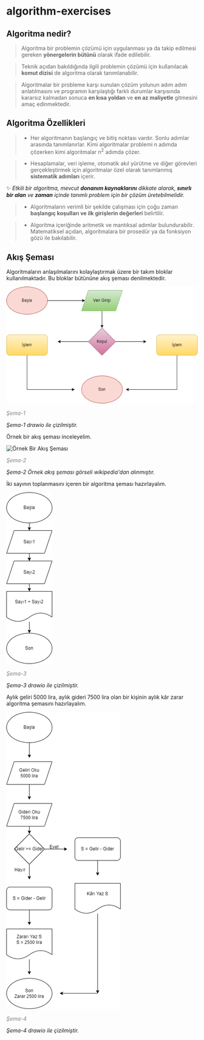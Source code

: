 # algorithm-exercises

## Algoritma nedir?

> Algoritma bir problemin çözümü için uygulanması ya da takip edilmesi gereken **yönergelerin bütünü** olarak ifade edilebilir.

> Teknik açıdan bakıldığında ilgili problemin çözümü için kullanılacak **komut dizisi** de algoritma olarak tanımlanabilir.

> Algoritmalar bir probleme karşı sunulan çözüm yolunun adım adım anlatılmasını ve programın karşılaştığı farklı durumlar karşısında kararsız kalmadan sonuca **en kısa yoldan** ve **en az maliyetle** gitmesini amaç edinmektedir.

## Algoritma Özellikleri

> - Her algoritmanın başlangıç ve bitiş noktası vardır. Sonlu adımlar arasında tanımlanırlar. Kimi algoritmalar problemi n adımda çözerken kimi algoritmalar n<sup>2</sup> adımda çözer.

> - Hesaplamalar, veri işleme, otomatik akıl yürütme ve diğer görevleri gerçekleştirmek için algoritmalar özel olarak tanımlanmış **sistematik adımları** içerir.

✨ *Etkili bir algoritma, mevcut **donanım kaynaklarını** dikkate alarak, **sınırlı bir alan** ve **zaman** içinde tanımlı problem için bir çözüm üretebilmelidir.*

> - Algoritmaların verimli bir şekilde çalışması için çoğu zaman **başlangıç koşulları ve ilk girişlerin değerleri** belirtilir.

> - Algoritma içeriğinde aritmetik ve mantıksal adımlar bulundurabilir. Matematiksel açıdan, algoritmalara bir prosedür ya da fonksiyon gözü ile bakılabilir.

## Akış Şeması

Algoritmaların anlaşılmalarını kolaylaştırmak üzere bir takım bloklar kullanılmaktadır. Bu bloklar bütününe akış şeması denilmektedir.

![Akış Şeması](./img/temelAkis.drawio.png)

*<span style="color: gray">Şema-1</span>*

*Şema-1 drawio ile çizilmiştir.*

Örnek bir akış şeması inceleyelim.

![Örnek Bir Akış Şeması](https://upload.wikimedia.org/wikipedia/commons/thumb/a/ac/LampFlowchart_tr.svg/240px-LampFlowchart_tr.svg.png)


*<span style="color: gray">Şema-2</span>*

*Şema-2 Örnek akış şeması görseli wikipedia'dan alınmıştır.*

İki sayının toplanmasını içeren bir algoritma şeması hazırlayalım.

![İki Sayının Toplanması](./img/akisSemasiOrnek1.drawio.png)

*<span style="color: gray">Şema-3</span>*

*Şema-3 drawio ile çizilmiştir.*

Aylık geliri 5000 lira, aylık gideri 7500 lira olan bir kişinin aylık kâr zarar algoritma şemasını hazırlayalım.

![İki Sayının Toplanması](./img/AkisSemasiOrnekleri.drawio.png)

*<span style="color: gray">Şema-4</span>*

*Şema-4 drawio ile çizilmiştir.*
